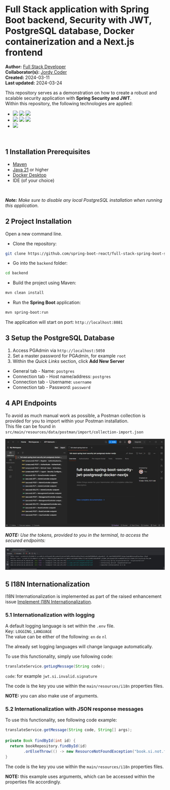 # Full Stack application with Spring Boot backend, Security with JWT, PostgreSQL database, Docker containerization and a Next.js frontend

<b>Author:</b> <a href="https://github.com/spring-boot-react" target="_blank">Full Stack Developer</a><br>
<b>Collaborator(s):</b> <a href="https://github.com/darksos34" target="_blank">Jordy Coder</a><br>
<b>Created:</b> 2024-03-11<br>
<b>Last updated:</b> 2024-03-24

This repository serves as a demonstration on how to create a robust and scalable security application with <b>Spring Security and JWT</b>.<br>
Within this repository, the following technologies are applied:
- [![](https://img.shields.io/badge/Spring%20Boot-8A2BE2)]() [![](https://img.shields.io/badge/release-Feb%2022,%202024-blue)]() [![](https://img.shields.io/badge/version-3.2.3-blue)]()
- [![](https://img.shields.io/badge/JWT-8A2BE2)]() [![](https://img.shields.io/badge/release-Feb%2001,%202024-blue)]() [![](https://img.shields.io/badge/version-0.12.5-blue)]()
- [![](https://img.shields.io/badge/Docker-8A2BE2)]()
<br>

## 1 Installation Prerequisites

- <a href="https://maven.apache.org/download.cgi" target="_blank">Maven</a>
- <a href="https://adoptium.net" target="_blank">Java 21</a> or higher
- <a href="https://www.docker.com/products/docker-desktop/" target="_blank">Docker Desktop</a>
- IDE (of your choice)
<br>

_**Note:** Make sure to disable any local PostgreSQL installation when running this application._

## 2 Project Installation

Open a new command line.

- Clone the repository:

```bash
git clone https://github.com/spring-boot-react/full-stack-spring-boot-security-jwt-postgresql-docker-nextjs.git
```

- Go into the ```backend``` folder:

```bash
cd backend
```

- Build the project using Maven:

```bash
mvn clean install
```

- Run the <strong>Spring Boot</strong> application:

```bash
mvn spring-boot:run
```

The application will start on port: ```http://localhost:8081```

## 3 Setup the PostgreSQL Database

1. Access PGAdmin via ```http://localhost:5050```
2. Set a master password for PGAdmin, for example ```root```
3. Within the _Quick Links_ section, click **Add New Server**

- General tab - Name: ```postgres```
- Connection tab - Host name/address: ```postgres```
- Connection tab - Username: ```username```
- Connection tab - Password: ```password```

## 4 API Endpoints

To avoid as much manual work as possible, a Postman collection is provided for you to import within your Postman installation.<br>
This file can be found in ```src/main/resources/data/postman/import/collection-import.json```

![04-postman-collection](https://github.com/spring-boot-react/full-stack-spring-boot-security-jwt-postgresql-docker-nextjs/blob/main/images/04-postman-collection.jpg)

<i>**NOTE:** Use the tokens, provided to you in the terminal, to access the secured endpoints:</i>

![05-terminal-tokens](https://github.com/spring-boot-react/full-stack-spring-boot-security-jwt-postgresql-docker-nextjs/blob/main/images/05-terminal-tokens.jpg)

## 5 I18N Internationalization

I18N Internationalization is implemented as part of the raised enhancement issue [Implement I18N Internationalization](https://github.com/spring-boot-react/full-stack-spring-boot-security-jwt-postgresql-docker-nextjs/issues/4).

### 5.1 Internationalization with logging

A default logging language is set within the `.env` file.<br>
Key: `LOGGING_LANGUAGE`<br>
The value can be either of the following:
`en`
`de`
`nl`

The already set logging languages will change language automatically.

To use this functionality, simply use following code:
```java
translateService.getLogMessage(String code);
```

`code`: for example `jwt.si.invalid.signature`

The code is the key you use within the `main/resources/i18n` properties files.

<b>NOTE:</b> you can also make use of arguments.

### 5.2 Internationalization with JSON response messages

To use this functionality, see following code example:

```java
translateService.getMessage(String code, String[] args);

private Book findById(int id) {
  return bookRepository.findById(id)
        .orElseThrow(() -> new ResourceNotFoundException("book.si.not.found",  new String[]{String.valueOf(id)}));
}
```

The code is the key you use within the `main/resources/i18n` properties files.

<b>NOTE:</b> this example uses arguments, which can be accessed within the properties file accordingly.
